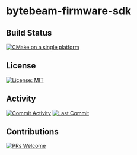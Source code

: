 # bytebeam-firmware-sdk


## Build Status
[![CMake on a single platform](https://github.com/bytebeamio/bytebeam-firmware-sdk/actions/workflows/cmake-single-platform.yml/badge.svg?branch=main)](https://github.com/bytebeamio/bytebeam-firmware-sdk/actions/workflows/cmake-single-platform.yml)

## License
[![License: MIT](https://img.shields.io/badge/license-MIT-blue.svg)](https://img.shields.io/badge/license-MIT-blue.svg)

## Activity
[![Commit Activity](https://img.shields.io/github/commit-activity/m/bytebeamio/bytebeam-firmware-sdke)](https://img.shields.io/github/commit-activity/m/bytebeamio/bytebeam-firmware-sdke)
[![Last Commit](https://img.shields.io/github/last-commit/bytebeamio/bytebeam-firmware-sdke)](https://img.shields.io/github/last-commit/bytebeamio/bytebeam-firmware-sdke)

## Contributions
[![PRs Welcome](https://img.shields.io/badge/PRs-welcome-brightgreen.svg)](https://img.shields.io/badge/PRs-welcome-brightgreen.svg)